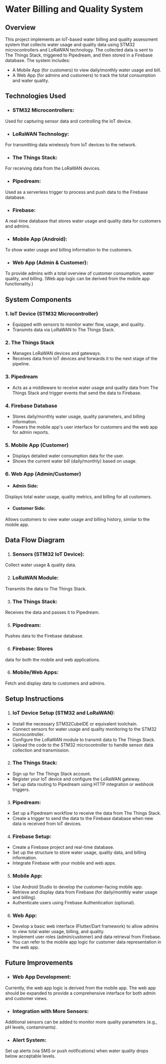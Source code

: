 # Water Billing and Quality System
## Overview
This project implements an IoT-based water billing and quality assessment system that collects water usage and quality data using STM32 microcontrollers and LoRaWAN technology. The collected data is sent to The Things Stack, triggered to Pipedream, and then stored in a Firebase database. The system includes:

- A Mobile App (for customers) to view daily/monthly water usage and bill.
- A Web App (for admins and customers) to track the total consumption and water quality.
## Technologies Used
- ### STM32 Microcontrollers:
Used for capturing sensor data and controlling the IoT device.
- ### LoRaWAN Technology:
For transmitting data wirelessly from IoT devices to the network.
- ### The Things Stack:
For receiving data from the LoRaWAN devices.
- ### Pipedream:
 Used as a serverless trigger to process and push data to the Firebase database.
- ### Firebase:
A real-time database that stores water usage and quality data for customers and admins.
- ### Mobile App (Android):
To show water usage and billing information to the customers.
- ### Web App (Admin & Customer):
To provide admins with a total overview of customer consumption, water quality, and billing. (Web app logic can be derived from the mobile app functionality.)

## System Components
### 1. IoT Device (STM32 Microcontroller)

- Equipped with sensors to monitor water flow, usage, and quality.
- Transmits data via LoRaWAN to The Things Stack.
### 2. The Things Stack

- Manages LoRaWAN devices and gateways.
- Receives data from IoT devices and forwards it to the next stage of the pipeline.
### 3. Pipedream

- Acts as a middleware to receive water usage and quality data from The Things Stack and trigger events that send the data to Firebase.

### 4. Firebase Database

- Stores daily/monthly water usage, quality parameters, and billing information.
- Powers the mobile app's user interface for customers and the web app for admin reports.
### 5. Mobile App (Customer)

- Displays detailed water consumption data for the user.
- Shows the current water bill (daily/monthly) based on usage.
### 6. Web App (Admin/Customer)

- #### Admin Side:
Displays total water usage, quality metrics, and billing for all customers.
- #### Customer Side:
Allows customers to view water usage and billing history, similar to the mobile app.
## Data Flow Diagram

 1. ### Sensors (STM32 IoT Device):
Collect water usage & quality data.

 2. ### LoRaWAN Module:
Transmits the data to The Things Stack.

 3. ### The Things Stack:
Receives the data and passes it to Pipedream.

 5. ### Pipedream:
Pushes data to the Firebase database.

 6. ### Firebase: Stores
data for both the mobile and web applications.

  6. ### Mobile/Web Apps:
Fetch and display data to customers and admins.
## Setup Instructions
1. ### IoT Device Setup (STM32 and LoRaWAN):

- Install the necessary STM32CubeIDE or equivalent toolchain.
- Connect sensors for water usage and quality monitoring to the STM32 microcontroller.
- Configure the LoRaWAN module to transmit data to The Things Stack.
- Upload the code to the STM32 microcontroller to handle sensor data collection and transmission.

2. ### The Things Stack:

- Sign up for The Things Stack account.
- Register your IoT device and configure the LoRaWAN gateway.
- Set up data routing to Pipedream using HTTP integration or webhook triggers.

3. ### Pipedream:

- Set up a Pipedream workflow to receive the data from The Things Stack.
- Create a trigger to send the data to the Firebase database when new data is received from IoT devices.

4. ### Firebase Setup:

- Create a Firebase project and real-time database.
- Set up the structure to store water usage, quality data, and billing information.
- Integrate Firebase with your mobile and web apps.

5. ### Mobile App:

- Use Android Studio to develop the customer-facing mobile app.
- Retrieve and display data from Firebase (for daily/monthly water usage and billing).
- Authenticate users using Firebase Authentication (optional).

6. ### Web App:

- Develop a basic web interface (Flutter/Dart framework) to allow admins to view total water usage, billing, and quality.
- Implement user roles (admin/customer) and data retrieval from Firebase.
- You can refer to the mobile app logic for customer data representation in the web app.
## Future Improvements
- ### Web App Development:
Currently, the web app logic is derived from the mobile app. The web app should be expanded to provide a comprehensive interface for both admin and customer views.

- ### Integration with More Sensors:
Additional sensors can be added to monitor more quality parameters (e.g., pH levels, contaminants).

- ### Alert System:
Set up alerts (via SMS or push notifications) when water quality drops below acceptable levels.

